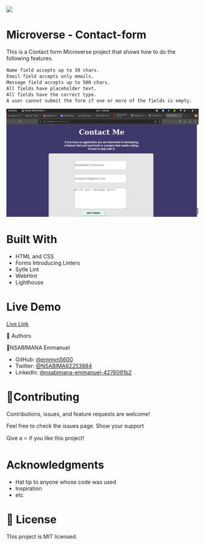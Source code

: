 
![](https://img.shields.io/badge/Microverse-blueviolet)

# Microverse - Contact-form

This is a Contact form Microverse project that shows how to do the following features.


    Name field accepts up to 30 chars.
    Email field accepts only emails.
    Message field accepts up to 500 chars.
    All fields have placeholder text.
    All fields have the correct type.
    A user cannot submit the form if one or more of the fields is empty.



![Screenshot](img1.png)


# Built With

- HTML and CSS
- Forms
Introducing Linters
- Sytle Lint
- WebHint
- Lighthouse

# Live Demo

[Live Link](https://raw.githack.com/Emmyn5600/Contact-form/contact-form/index.html)

👤 Authors

👤NSABIMANA Emmanuel
- GitHub: [@emmyn5600](https://github.com/Emmyn5600)
- Twitter: [@NSABIMA62253884](https://twitter.com/NSABIMA62253884)
- LinkedIn: [@nsabimana-emmanuel-4276091b2](https://www.linkedin.com/in/nsabimana-emmanuel-4276091b2/)


# 🤝Contributing

Contributions, issues, and feature requests are welcome!

Feel free to check the issues page. Show your support

Give a ⭐️ if you like this project!

# Acknowledgments

- Hat tip to anyone whose code was used
- Inspiration
- etc

# 📝 License 
This project is MIT licensed.
